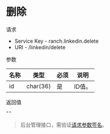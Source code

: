 # 删除

请求
- Service Key - ranch.linkedin.delete
- URI - /linkedin/delete

参数

|名称|类型|必须|说明|
|---|---|---|---|
|id|char(36)|是|ID值。|

返回值
```
""
```

> 后台管理接口，需验证[请求参数签名](https://github.com/heisedebaise/tephra/blob/master/tephra-ctrl/doc/sign.md)。
